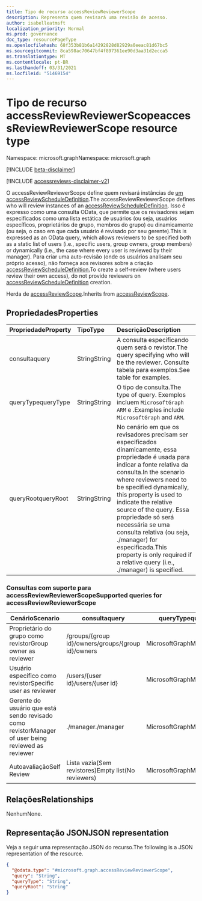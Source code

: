 ```yaml
---
title: Tipo de recurso accessReviewReviewerScope
description: Representa quem revisará uma revisão de acesso.
author: isabelleatmsft
localization_priority: Normal
ms.prod: governance
doc_type: resourcePageType
ms.openlocfilehash: 68f353b81b6a14292828d82929a0eeac81d67bc5
ms.sourcegitcommit: 8ca598ac70647bf4f897361ee90d3aa31d2ecca5
ms.translationtype: MT
ms.contentlocale: pt-BR
ms.lasthandoff: 03/31/2021
ms.locfileid: "51469154"
---
```

# <a name="accessreviewreviewerscope-resource-type"></a><span data-ttu-id="39706-103">Tipo de recurso accessReviewReviewerScope</span><span class="sxs-lookup"><span data-stu-id="39706-103">accessReviewReviewerScope resource type</span></span>

<span data-ttu-id="39706-104">Namespace: microsoft.graph</span><span class="sxs-lookup"><span data-stu-id="39706-104">Namespace: microsoft.graph</span></span>

[!INCLUDE [beta-disclaimer](../../includes/beta-disclaimer.md)]

[!INCLUDE [accessreviews-disclaimer-v2](../../includes/accessreviews-disclaimer-v2.md)]

<span data-ttu-id="39706-105">O accessReviewReviewerScope define quem revisará instâncias de [um accessReviewScheduleDefinition](accessreviewscheduledefinition.md).</span><span class="sxs-lookup"><span data-stu-id="39706-105">The accessReviewReviewerScope defines who will review instances of an [accessReviewScheduleDefinition](accessreviewscheduledefinition.md).</span></span> <span data-ttu-id="39706-106">Isso é expresso como uma consulta OData, que permite que os revisadores sejam especificados como uma lista estática de usuários (ou seja, usuários específicos, proprietários de grupo, membros do grupo) ou dinamicamente (ou seja, o caso em que cada usuário é revisado por seu gerente).</span><span class="sxs-lookup"><span data-stu-id="39706-106">This is expressed as an OData query, which allows reviewers to be specified both as a static list of users (i.e., specific users, group owners, group members) or dynamically (i.e., the case where every user is reviewed by their manager).</span></span> <span data-ttu-id="39706-107">Para criar uma auto-revisão (onde os usuários analisam seu próprio acesso), não forneça aos revisores sobre a criação [accessReviewScheduleDefinition.](accessreviewscheduledefinition.md)</span><span class="sxs-lookup"><span data-stu-id="39706-107">To create a self-review (where users review their own access), do not provide reviewers on [accessReviewScheduleDefinition](accessreviewscheduledefinition.md) creation.</span></span>

<span data-ttu-id="39706-108">Herda de [accessReviewScope](../resources/accessreviewscope.md).</span><span class="sxs-lookup"><span data-stu-id="39706-108">Inherits from [accessReviewScope](../resources/accessreviewscope.md).</span></span>

## <a name="properties"></a><span data-ttu-id="39706-109">Propriedades</span><span class="sxs-lookup"><span data-stu-id="39706-109">Properties</span></span>
| <span data-ttu-id="39706-110">Propriedade</span><span class="sxs-lookup"><span data-stu-id="39706-110">Property</span></span> | <span data-ttu-id="39706-111">Tipo</span><span class="sxs-lookup"><span data-stu-id="39706-111">Type</span></span> | <span data-ttu-id="39706-112">Descrição</span><span class="sxs-lookup"><span data-stu-id="39706-112">Description</span></span> |
| :-------------------------| :---------- | :---------- |
| <span data-ttu-id="39706-113">consulta</span><span class="sxs-lookup"><span data-stu-id="39706-113">query</span></span> | <span data-ttu-id="39706-114">String</span><span class="sxs-lookup"><span data-stu-id="39706-114">String</span></span> | <span data-ttu-id="39706-115">A consulta especificando quem será o revistor.</span><span class="sxs-lookup"><span data-stu-id="39706-115">The query specifying who will be the reviewer.</span></span> <span data-ttu-id="39706-116">Consulte tabela para exemplos.</span><span class="sxs-lookup"><span data-stu-id="39706-116">See table for examples.</span></span> |
| <span data-ttu-id="39706-117">queryType</span><span class="sxs-lookup"><span data-stu-id="39706-117">queryType</span></span> | <span data-ttu-id="39706-118">String</span><span class="sxs-lookup"><span data-stu-id="39706-118">String</span></span> | <span data-ttu-id="39706-119">O tipo de consulta.</span><span class="sxs-lookup"><span data-stu-id="39706-119">The type of query.</span></span> <span data-ttu-id="39706-120">Exemplos incluem `MicrosoftGraph` `ARM` e .</span><span class="sxs-lookup"><span data-stu-id="39706-120">Examples include `MicrosoftGraph` and `ARM`.</span></span> |
| <span data-ttu-id="39706-121">queryRoot</span><span class="sxs-lookup"><span data-stu-id="39706-121">queryRoot</span></span> | <span data-ttu-id="39706-122">String</span><span class="sxs-lookup"><span data-stu-id="39706-122">String</span></span> | <span data-ttu-id="39706-123">No cenário em que os revisadores precisam ser especificados dinamicamente, essa propriedade é usada para indicar a fonte relativa da consulta.</span><span class="sxs-lookup"><span data-stu-id="39706-123">In the scenario where reviewers need to be specified dynamically, this property is used to indicate the relative source of the query.</span></span> <span data-ttu-id="39706-124">Essa propriedade só será necessária se uma consulta relativa (ou seja, ./manager) for especificada.</span><span class="sxs-lookup"><span data-stu-id="39706-124">This property is only required if a relative query (i.e., ./manager) is specified.</span></span> |

### <a name="supported-queries-for-accessreviewreviewerscope"></a><span data-ttu-id="39706-125">Consultas com suporte para accessReviewReviewerScope</span><span class="sxs-lookup"><span data-stu-id="39706-125">Supported queries for accessReviewReviewerScope</span></span>

|<span data-ttu-id="39706-126">Cenário</span><span class="sxs-lookup"><span data-stu-id="39706-126">Scenario</span></span>| <span data-ttu-id="39706-127">consulta</span><span class="sxs-lookup"><span data-stu-id="39706-127">query</span></span> | <span data-ttu-id="39706-128">queryType</span><span class="sxs-lookup"><span data-stu-id="39706-128">queryType</span></span> | <span data-ttu-id="39706-129">queryRoot</span><span class="sxs-lookup"><span data-stu-id="39706-129">queryRoot</span></span> |
|--|--|--|--|
| <span data-ttu-id="39706-130">Proprietário do grupo como revistor</span><span class="sxs-lookup"><span data-stu-id="39706-130">Group owner as reviewer</span></span> | <span data-ttu-id="39706-131">/groups/{group id}/owners</span><span class="sxs-lookup"><span data-stu-id="39706-131">/groups/{group id}/owners</span></span> |<span data-ttu-id="39706-132">MicrosoftGraph</span><span class="sxs-lookup"><span data-stu-id="39706-132">MicrosoftGraph</span></span>||
| <span data-ttu-id="39706-133">Usuário específico como revistor</span><span class="sxs-lookup"><span data-stu-id="39706-133">Specific user as reviewer</span></span> | <span data-ttu-id="39706-134">/users/{user id}</span><span class="sxs-lookup"><span data-stu-id="39706-134">/users/{user id}</span></span> |<span data-ttu-id="39706-135">MicrosoftGraph</span><span class="sxs-lookup"><span data-stu-id="39706-135">MicrosoftGraph</span></span>||
| <span data-ttu-id="39706-136">Gerente do usuário que está sendo revisado como revistor</span><span class="sxs-lookup"><span data-stu-id="39706-136">Manager of user being reviewed as reviewer</span></span> | <span data-ttu-id="39706-137">./manager</span><span class="sxs-lookup"><span data-stu-id="39706-137">./manager</span></span> | <span data-ttu-id="39706-138">MicrosoftGraph</span><span class="sxs-lookup"><span data-stu-id="39706-138">MicrosoftGraph</span></span> |<span data-ttu-id="39706-139">decisions</span><span class="sxs-lookup"><span data-stu-id="39706-139">decisions</span></span>|
| <span data-ttu-id="39706-140">Autoavaliação</span><span class="sxs-lookup"><span data-stu-id="39706-140">Self Review</span></span> | <span data-ttu-id="39706-141">Lista vazia(Sem revistores)</span><span class="sxs-lookup"><span data-stu-id="39706-141">Empty list(No reviewers)</span></span> | <span data-ttu-id="39706-142">MicrosoftGraph</span><span class="sxs-lookup"><span data-stu-id="39706-142">MicrosoftGraph</span></span>  |


## <a name="relationships"></a><span data-ttu-id="39706-143">Relações</span><span class="sxs-lookup"><span data-stu-id="39706-143">Relationships</span></span>
<span data-ttu-id="39706-144">Nenhum</span><span class="sxs-lookup"><span data-stu-id="39706-144">None.</span></span>

## <a name="json-representation"></a><span data-ttu-id="39706-145">Representação JSON</span><span class="sxs-lookup"><span data-stu-id="39706-145">JSON representation</span></span>
<span data-ttu-id="39706-146">Veja a seguir uma representação JSON do recurso.</span><span class="sxs-lookup"><span data-stu-id="39706-146">The following is a JSON representation of the resource.</span></span>
<!-- {
  "blockType": "resource",
  "@odata.type": "microsoft.graph.accessReviewReviewerScope"
}
-->
``` json
{
  "@odata.type": "#microsoft.graph.accessReviewReviewerScope",
  "query": "String",
  "queryType": "String",
  "queryRoot": "String"
}
```

<!--
{
  "type": "#page.annotation",
  "description": "accessReviewReviewerScope resource",
  "keywords": "",
  "section": "documentation",
  "tocPath": "",
  "suppressions": []
}
-->
